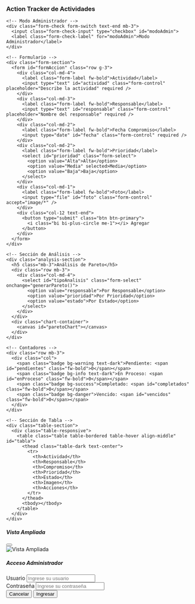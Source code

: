 <html lang="es">
<head>
  <meta charset="UTF-8" />
  <title>Action Tracker con Gráfico de Pareto</title>
  <meta name="viewport" content="width=device-width, initial-scale=1" />
  <link href="https://cdn.jsdelivr.net/npm/bootstrap@5.3.2/dist/css/bootstrap.min.css" rel="stylesheet" />
  <script src="https://cdn.jsdelivr.net/npm/chart.js"></script>
  <style>
    .badge-pendiente { background-color: #ffc107; }
    .badge-progreso  { background-color: #0dcaf0; }
    .badge-completado { background-color: #198754; }
    .badge-vencido    { background-color: #dc3545; }
    .img-thumbnail { 
      transition: transform 0.2s; 
      cursor: pointer;
    }
    .img-thumbnail:hover {
      transform: scale(1.05);
    }
    .btn-delete {
      padding: 0.15rem 0.4rem;
      font-size: 0.75rem;
    }
    .chart-container {
      position: relative;
      height: 300px;
      margin-bottom: 1rem;
    }
    #paretoChart {
      margin-top: 10px;
    }
    .analysis-section {
      background-color: #f8f9fa;
      border-radius: 8px;
      padding: 15px;
      margin-bottom: 20px;
      box-shadow: 0 2px 4px rgba(0,0,0,0.1);
    }
    .table-section {
      background-color: white;
      border-radius: 8px;
      padding: 15px;
      box-shadow: 0 2px 4px rgba(0,0,0,0.1);
    }
    .form-section {
      background-color: white;
      border-radius: 8px;
      padding: 20px;
      margin-bottom: 20px;
      box-shadow: 0 2px 4px rgba(0,0,0,0.1);
    }
  </style>
</head>
<body class="bg-light">
  <div class="container my-4">
    <h3 class="text-center mb-4">Action Tracker de Actividades</h3>
    <div id="alertaRegistro" style="position: fixed; top: 20px; right: 20px; z-index: 1055;"></div>
    
    <!-- Modo Administrador -->
    <div class="form-check form-switch text-end mb-3">
      <input class="form-check-input" type="checkbox" id="modoAdmin">
      <label class="form-check-label" for="modoAdmin">Modo Administrador</label>
    </div>

    <!-- Formulario -->
    <div class="form-section">
      <form id="formAccion" class="row g-3">
        <div class="col-md-4">
          <label class="form-label fw-bold">Actividad</label>
          <input type="text" id="actividad" class="form-control" placeholder="Describe la actividad" required />
        </div>
        <div class="col-md-3">
          <label class="form-label fw-bold">Responsable</label>
          <input type="text" id="responsable" class="form-control" placeholder="Nombre del responsable" required />
        </div>
        <div class="col-md-2">
          <label class="form-label fw-bold">Fecha Compromiso</label>
          <input type="date" id="fecha" class="form-control" required />
        </div>
        <div class="col-md-2">
          <label class="form-label fw-bold">Prioridad</label>
          <select id="prioridad" class="form-select">
            <option value="Alta">Alta</option>
            <option value="Media" selected>Media</option>
            <option value="Baja">Baja</option>
          </select>
        </div>
        <div class="col-md-1">
          <label class="form-label fw-bold">Foto</label>
          <input type="file" id="foto" class="form-control" accept="image/*" />
        </div>
        <div class="col-12 text-end">
          <button type="submit" class="btn btn-primary">
            <i class="bi bi-plus-circle me-1"></i> Agregar
          </button>
        </div>
      </form>
    </div>

    <!-- Sección de Análisis -->
    <div class="analysis-section">
      <h5 class="mb-3">Análisis de Pareto</h5>
      <div class="row mb-3">
        <div class="col-md-4">
          <select id="tipoAnalisis" class="form-select" onchange="generarPareto()">
            <option value="responsable">Por Responsable</option>
            <option value="prioridad">Por Prioridad</option>
            <option value="estado">Por Estado</option>
          </select>
        </div>
      </div>
      <div class="chart-container">
        <canvas id="paretoChart"></canvas>
      </div>
    </div>

    <!-- Contadores -->
    <div class="row mb-3">
      <div class="col">
        <span class="badge bg-warning text-dark">Pendiente: <span id="pendientes" class="fw-bold">0</span></span>
        <span class="badge bg-info text-dark">En Proceso: <span id="enProceso" class="fw-bold">0</span></span>
        <span class="badge bg-success">Completado: <span id="completados" class="fw-bold">0</span></span>
        <span class="badge bg-danger">Vencido: <span id="vencidos" class="fw-bold">0</span></span>
      </div>
    </div>

    <!-- Sección de Tabla -->
    <div class="table-section">
      <div class="table-responsive">
        <table class="table table-bordered table-hover align-middle" id="tabla">
          <thead class="table-dark text-center">
            <tr>
              <th>Actividad</th>
              <th>Responsable</th>
              <th>Compromiso</th>
              <th>Prioridad</th>
              <th>Estado</th>
              <th>Imagen</th>
              <th>Acciones</th>
            </tr>
          </thead>
          <tbody></tbody>
        </table>
      </div>
    </div>
  </div>

  <!-- Scripts -->
  <script>
    // Variables globales
    let paretoChart = null;
    const form = document.getElementById("formAccion");
    const tabla = document.querySelector("#tabla tbody");
    const modoAdmin = document.getElementById("modoAdmin");
    let actividades = JSON.parse(localStorage.getItem("actividades")) || [];
    let adminAutenticado = false;

    // Inicialización
    document.addEventListener('DOMContentLoaded', function() {
      // Establecer fecha mínima como hoy
      document.getElementById('fecha').min = new Date().toISOString().split('T')[0];
      
      // Cargar datos de ejemplo si no hay actividades
      if (actividades.length === 0) {
        cargarDatosEjemplo();
      }
      
      actualizarTabla();
      generarPareto();
    });

    // Función para cargar datos de ejemplo
    function cargarDatosEjemplo() {
      const hoy = new Date();
      const manana = new Date(hoy);
      manana.setDate(hoy.getDate() + 1);
      const pasadoManana = new Date(hoy);
      pasadoManana.setDate(hoy.getDate() + 2);
      
      actividades = [
        {
          actividad: "Revisar informe mensual",
          responsable: "Juan Pérez",
          fecha: manana.toISOString().split('T')[0],
          prioridad: "Alta",
          estado: "Pendiente",
          imagen: ""
        },
        {
          actividad: "Actualizar base de datos",
          responsable: "María Gómez",
          fecha: hoy.toISOString().split('T')[0],
          prioridad: "Media",
          estado: "En Proceso",
          imagen: ""
        },
        {
          actividad: "Preparar presentación",
          responsable: "Carlos Ruiz",
          fecha: pasadoManana.toISOString().split('T')[0],
          prioridad: "Baja",
          estado: "Pendiente",
          imagen: ""
        },
        {
          actividad: "Revisar propuesta comercial",
          responsable: "Juan Pérez",
          fecha: hoy.toISOString().split('T')[0],
          prioridad: "Alta",
          estado: "Completado",
          imagen: ""
        },
        {
          actividad: "Capacitación equipo nuevo",
          responsable: "Ana López",
          fecha: manana.toISOString().split('T')[0],
          prioridad: "Media",
          estado: "Pendiente",
          imagen: ""
        }
      ];
      localStorage.setItem("actividades", JSON.stringify(actividades));
    }

    // Función para generar el gráfico de Pareto
    function generarPareto() {
      const tipo = document.getElementById('tipoAnalisis').value;
      const ctx = document.getElementById('paretoChart').getContext('2d');
      
      // Destruir el gráfico anterior si existe
      if (paretoChart) {
        paretoChart.destroy();
      }

      // Preparar datos según el tipo de análisis seleccionado
      let datos = {};
      actividades.forEach(actividad => {
        const clave = actividad[tipo];
        datos[clave] = (datos[clave] || 0) + 1;
      });

      // Ordenar datos de mayor a menor frecuencia
      const items = Object.entries(datos).sort((a, b) => b[1] - a[1]);
      const labels = items.map(item => item[0]);
      const valores = items.map(item => item[1]);

      // Calcular frecuencias acumuladas para la línea de Pareto
      let acumulado = 0;
      const total = valores.reduce((sum, val) => sum + val, 0);
      const acumulados = valores.map(val => {
        acumulado += val;
        return (acumulado / total) * 100;
      });

      // Crear el gráfico
      paretoChart = new Chart(ctx, {
        type: 'bar',
        data: {
          labels: labels,
          datasets: [
            {
              label: 'Frecuencia',
              data: valores,
              backgroundColor: 'rgba(54, 162, 235, 0.7)',
              borderColor: 'rgba(54, 162, 235, 1)',
              borderWidth: 1
            },
            {
              label: 'Porcentaje Acumulado',
              data: acumulados,
              type: 'line',
              borderColor: 'rgba(255, 99, 132, 1)',
              backgroundColor: 'rgba(255, 99, 132, 0.1)',
              borderWidth: 2,
              yAxisID: 'y1'
            }
          ]
        },
        options: {
          responsive: true,
          maintainAspectRatio: false,
          plugins: {
            title: {
              display: true,
              text: `Análisis de Pareto por ${tipo.charAt(0).toUpperCase() + tipo.slice(1)}`,
              font: {
                size: 16
              }
            },
            tooltip: {
              callbacks: {
                label: function(context) {
                  let label = context.dataset.label || '';
                  if (label === 'Porcentaje Acumulado') {
                    label += ': ' + context.raw.toFixed(1) + '%';
                  } else {
                    label += ': ' + context.raw;
                  }
                  return label;
                }
              }
            },
            legend: {
              position: 'top',
            }
          },
          scales: {
            y: {
              beginAtZero: true,
              title: {
                display: true,
                text: 'Cantidad de Actividades'
              }
            },
            y1: {
              position: 'right',
              beginAtZero: true,
              max: 100,
              title: {
                display: true,
                text: 'Porcentaje Acumulado'
              },
              grid: {
                drawOnChartArea: false
              }
            }
          }
        }
      });
    }

    // Función para actualizar la tabla
    function actualizarTabla() {
      tabla.innerHTML = "";
      let pend = 0, proc = 0, comp = 0, venc = 0;
      const hoy = new Date().toISOString().split("T")[0];

      actividades.forEach((a, i) => {
        if ((a.estado === "Pendiente" || a.estado === "En Proceso") && a.fecha < hoy) {
          a.estado = "Vencido";
        }

        const badgeClass =
          a.estado === "Pendiente" ? "badge-pendiente" :
          a.estado === "En Proceso" ? "badge-progreso" :
          a.estado === "Completado" ? "badge-completado" :
          "badge-vencido";

        const row = tabla.insertRow();
        row.innerHTML = `
          <td>${a.actividad}</td>
          <td>${a.responsable}</td>
          <td>
            ${modoAdmin.checked && adminAutenticado
              ? `<input type="date" class="form-control form-control-sm" value="${a.fecha}" onchange="modificarFecha(${i}, this.value)">`
              : a.fecha}
          </td>
          <td>
            <span class="badge ${a.prioridad === 'Alta' ? 'bg-danger' : a.prioridad === 'Media' ? 'bg-warning text-dark' : 'bg-secondary'}">
              ${a.prioridad}
            </span>
          </td>
          <td class="text-center">
            <span class="badge ${badgeClass}">${a.estado}</span>
          </td>
          <td class="text-center">
            ${a.imagen 
              ? `<img src="${a.imagen}" class="img-thumbnail" width="60" onclick="verImagen('${a.imagen}')">` 
              : "<span class='text-muted small'>Sin imagen</span>"}
          </td>
          <td class="text-center">
            ${modoAdmin.checked && adminAutenticado
              ? `<div class="d-flex justify-content-center gap-1">
                   <select class="form-select form-select-sm w-75" onchange="modificarEstado(${i}, this.value)">
                     <option ${a.estado === "Pendiente" ? "selected" : ""}>Pendiente</option>
                     <option ${a.estado === "En Proceso" ? "selected" : ""}>En Proceso</option>
                     <option ${a.estado === "Completado" ? "selected" : ""}>Completado</option>
                     <option ${a.estado === "Vencido" ? "selected" : ""}>Vencido</option>
                   </select>
                   <button class="btn btn-danger btn-sm btn-delete" onclick="eliminarActividad(${i})">
                     <i class="bi bi-trash"></i>
                   </button>
                 </div>`
              : `<span class="text-muted small">${a.estado}</span>`}
          </td>
        `;

        if (a.estado === "Pendiente") pend++;
        else if (a.estado === "En Proceso") proc++;
        else if (a.estado === "Completado") comp++;
        else if (a.estado === "Vencido") venc++;
      });

      document.getElementById("pendientes").textContent = pend;
      document.getElementById("enProceso").textContent = proc;
      document.getElementById("completados").textContent = comp;
      document.getElementById("vencidos").textContent = venc;

      localStorage.setItem("actividades", JSON.stringify(actividades));
    }

    // Función para mostrar alertas
    function mostrarAlerta(mensaje, tipo) {
      const alertaDiv = document.getElementById("alertaRegistro");
      alertaDiv.innerHTML = `
        <div class="alert alert-${tipo} alert-dismissible fade show shadow" role="alert">
          <strong>${tipo === 'success' ? 'Éxito!' : 'Atención!'}</strong> ${mensaje}
          <button type="button" class="btn-close" data-bs-dismiss="alert" aria-label="Close"></button>
        </div>
      `;
      
      setTimeout(() => {
        const alerta = document.querySelector('.alert');
        if (alerta) {
          alerta.classList.remove('show');
          setTimeout(() => alerta.remove(), 300);
        }
      }, 3000);
    }

    // Funciones para modificar datos
    function modificarEstado(index, nuevoEstado) {
      actividades[index].estado = nuevoEstado;
      mostrarAlerta("Estado actualizado correctamente.", "info");
      actualizarTabla();
    }

    function modificarFecha(index, nuevaFecha) {
      actividades[index].fecha = nuevaFecha;
      mostrarAlerta("Fecha actualizada correctamente.", "info");
      actualizarTabla();
    }

    function eliminarActividad(index) {
      if (confirm("¿Estás seguro de eliminar esta actividad?")) {
        const actividadEliminada = actividades[index].actividad;
        actividades.splice(index, 1);
        mostrarAlerta(`Actividad "${actividadEliminada}" eliminada.`, "danger");
        actualizarTabla();
      }
    }

    // Evento submit del formulario
    form.addEventListener("submit", e => {
      e.preventDefault();
      const actividad = document.getElementById("actividad").value;
      const responsable = document.getElementById("responsable").value;
      const fecha = document.getElementById("fecha").value;
      const prioridad = document.getElementById("prioridad").value;
      const archivo = document.getElementById("foto").files[0];

      if (archivo) {
        const reader = new FileReader();
        reader.onload = () => {
          actividades.push({ actividad, responsable, fecha, prioridad, estado: "Pendiente", imagen: reader.result });
          mostrarAlerta("Actividad registrada correctamente.", "success");
          actualizarTabla();
        };
        reader.readAsDataURL(archivo);
      } else {
        actividades.push({ actividad, responsable, fecha, prioridad, estado: "Pendiente", imagen: "" });
        mostrarAlerta("Actividad registrada correctamente.", "success");
        actualizarTabla();
      }

      form.reset();
    });

    // Funciones para el modo administrador
    modoAdmin.addEventListener("change", () => {
      if (modoAdmin.checked) {
        if (!adminAutenticado) {
          modoAdmin.checked = false;
          document.getElementById("usuarioAdmin").value = "";
          document.getElementById("passwordAdmin").value = "";
          const modal = new bootstrap.Modal(document.getElementById("modalLogin"));
          modal.show();
          setTimeout(() => {
            document.getElementById("usuarioAdmin").focus();
          }, 500);
        } else {
          actualizarTabla();
        }
      } else {
        adminAutenticado = false;
        actualizarTabla();
      }
    });

    function validarLogin() {
      const usuario = document.getElementById("usuarioAdmin").value;
      const password = document.getElementById("passwordAdmin").value;

      if (usuario === "Admin" && password === "Admin1234") {
        adminAutenticado = true;
        modoAdmin.checked = true;
        bootstrap.Modal.getInstance(document.getElementById("modalLogin")).hide();
        mostrarAlerta("Modo administrador activado", "success");
        actualizarTabla();
      } else {
        mostrarAlerta("Credenciales incorrectas", "danger");
      }
    }

    function cancelarLogin() {
      modoAdmin.checked = false;
      bootstrap.Modal.getInstance(document.getElementById("modalLogin")).hide();
    }

    function verImagen(src) {
      const modal = new bootstrap.Modal(document.getElementById("modalImagen"));
      document.getElementById("imagenAmpliada").src = src;
      modal.show();
    }
  </script>

  <!-- Modal para imagen ampliada -->
  <div class="modal fade" id="modalImagen" tabindex="-1" aria-hidden="true">
    <div class="modal-dialog modal-lg modal-dialog-centered">
      <div class="modal-content">
        <div class="modal-header">
          <h5 class="modal-title">Vista Ampliada</h5>
          <button type="button" class="btn-close" data-bs-dismiss="modal" aria-label="Close"></button>
        </div>
        <div class="modal-body d-flex justify-content-center">
          <img src="" id="imagenAmpliada" class="img-fluid rounded" alt="Vista Ampliada">
        </div>
      </div>
    </div>
  </div>

  <!-- Modal de Login para Modo Administrador -->
  <div class="modal fade" id="modalLogin" tabindex="-1" aria-hidden="true">
    <div class="modal-dialog modal-dialog-centered">
      <div class="modal-content p-3">
        <h5 class="text-center mb-3">Acceso Administrador</h5>
        <div class="mb-3">
          <label class="form-label">Usuario</label>
          <input type="text" id="usuarioAdmin" class="form-control" placeholder="Ingrese su usuario" />
        </div>
        <div class="mb-4">
          <label class="form-label">Contraseña</label>
          <input type="password" id="passwordAdmin" class="form-control" placeholder="Ingrese su contraseña" />
        </div>
        <div class="text-end">
          <button class="btn btn-secondary btn-sm me-2" onclick="cancelarLogin()">Cancelar</button>
          <button class="btn btn-primary btn-sm" onclick="validarLogin()">Ingresar</button>
        </div>
      </div>
    </div>
  </div>

  <script src="https://cdn.jsdelivr.net/npm/bootstrap@5.3.2/dist/js/bootstrap.bundle.min.js"></script>
  <link rel="stylesheet" href="https://cdn.jsdelivr.net/npm/bootstrap-icons@1.10.0/font/bootstrap-icons.css">
</body>
</html>
